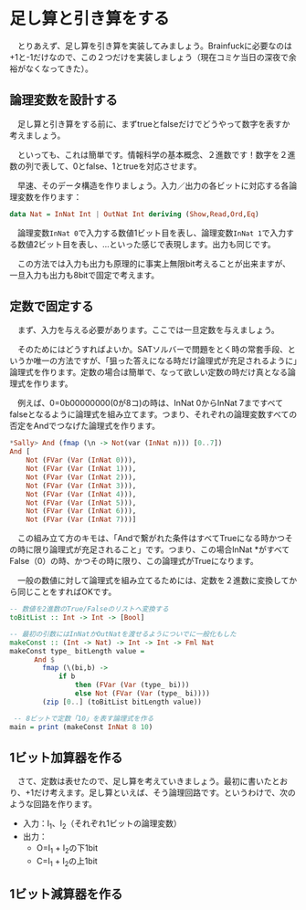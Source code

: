 # 足し算と引き算をする

　とりあえず、足し算を引き算を実装してみましょう。Brainfuckに必要なのは+1と-1だけなので、この２つだけを実装しましょう（現在コミケ当日の深夜で余裕がなくなってきた）。

## 論理変数を設計する

　足し算と引き算をする前に、まずtrueとfalseだけでどうやって数字を表すか考えましょう。

　といっても、これは簡単です。情報科学の基本概念、２進数です！数字を２進数の列で表して、0とfalse、1とtrueを対応させます。

　早速、そのデータ構造を作りましょう。入力／出力の各ビットに対応する各論理変数を作ります：

```hs
data Nat = InNat Int | OutNat Int deriving (Show,Read,Ord,Eq)
```

　論理変数`InNat 0`で入力する数値1ビット目を表し、論理変数`InNat 1`で入力する数値2ビット目を表し、…といった感じで表現します。出力も同じです。

　この方法では入力も出力も原理的に事実上無限bit考えることが出来ますが、一旦入力も出力も8bitで固定で考えます。

## 定数で固定する

　まず、入力を与える必要があります。ここでは一旦定数を与えましょう。

　そのためにはどうすればよいか。SATソルバーで問題をとく時の常套手段、というか唯一の方法ですが、「狙った答えになる時だけ論理式が充足されるように」論理式を作ります。定数の場合は簡単で、なって欲しい定数の時だけ真となる論理式を作ります。

　例えば、0=0b00000000(0が8コ)の時は、InNat 0からInNat 7まですべてfalseとなるように論理式を組み立てます。つまり、それぞれの論理変数すべての否定をAndでつなげた論理式を作ります。

```haskell
*Sally> And (fmap (\n -> Not(var (InNat n))) [0..7])
And [
    Not (FVar (Var (InNat 0))),
    Not (FVar (Var (InNat 1))),
    Not (FVar (Var (InNat 2))),
    Not (FVar (Var (InNat 3))),
    Not (FVar (Var (InNat 4))),
    Not (FVar (Var (InNat 5))),
    Not (FVar (Var (InNat 6))),
    Not (FVar (Var (InNat 7)))]
```

　この組み立て方のキモは、「Andで繋がれた条件はすべてTrueになる時かつその時に限り論理式が充足されること」です。つまり、この場合InNat *がすべてFalse（0）の時、かつその時に限り、この論理式がTrueになります。

　一般の数値に対して論理式を組み立てるためには、定数を２進数に変換してから同じことをすればOKです。

```hs
-- 数値を2進数のTrue/Falseのリストへ変換する
toBitList :: Int -> Int -> [Bool]

-- 最初の引数にはInNatかOutNatを渡せるようについでに一般化もした
makeConst :: (Int -> Nat) -> Int -> Int -> Fml Nat
makeConst type_ bitLength value =
      And $
        fmap (\(bi,b) ->
            if b
                then (FVar (Var (type_ bi)))
                else Not (FVar (Var (type_ bi))))
        (zip [0..] (toBitList bitLength value))

 -- 8ビットで定数「10」を表す論理式を作る
main = print (makeConst InNat 8 10)
```

## 1ビット加算器を作る

　さて、定数は表せたので、足し算を考えていきましょう。最初に書いたとおり、+1だけ考えます。足し算といえば、そう論理回路です。というわけで、次のような回路を作ります。

 - 入力：I<sub>1</sub>、I<sub>2</sub>（それぞれ1ビットの論理変数）
 - 出力：
   - O=I<sub>1</sub> + I<sub>2</sub>の下1bit
   - C=I<sub>1</sub> + I<sub>2</sub>の上1bit

## 1ビット減算器を作る

　

